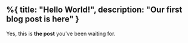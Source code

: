 %{
  title: "Hello World!",
  description: "Our first blog post is here"
}
---
Yes, this is **the post** you've been waiting for.